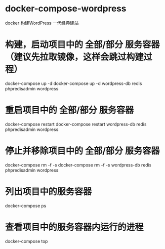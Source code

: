 # docker-compose-wordpress
docker 构建WordPress 一代经典建站


# 构建，启动项目中的 全部/部分 服务容器（建议先拉取镜像，这样会跳过构建过程）
docker-compose up -d
docker-compose up -d   wordpress-db redis phpredisadmin wordpress

# 重启项目中的 全部/部分 服务容器
docker-compose restart
docker-compose restart wordpress-db redis phpredisadmin wordpress
# 停止并移除项目中的 全部/部分 服务容器
docker-compose rm -f -s
docker-compose rm -f -s wordpress-db redis phpredisadmin wordpress
# 列出项目中的服务容器
docker-compose ps
# 查看项目中的服务容器内运行的进程
docker-compose top


